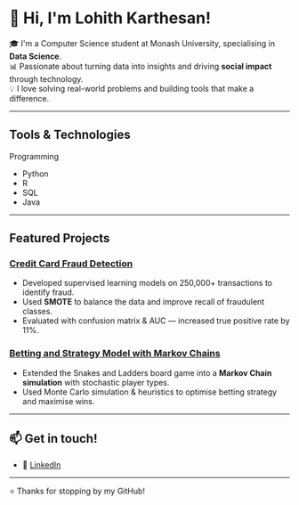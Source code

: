# 👋 Hi, I'm Lohith Karthesan!

🎓 I'm a Computer Science student at Monash University, specialising in **Data Science**.  
📊 Passionate about turning data into insights and driving **social impact** through technology.  
💡 I love solving real-world problems and building tools that make a difference.

---

## Tools & Technologies

Programming
- Python
- R
- SQL
- Java

---

## Featured Projects

### [Credit Card Fraud Detection](https://github.com/loh-0/Credit-Card-Fraud-Detection)
- Developed supervised learning models on 250,000+ transactions to identify fraud.
- Used **SMOTE** to balance the data and improve recall of fraudulent classes.
- Evaluated with confusion matrix & AUC — increased true positive rate by 11%.

### [Betting and Strategy Model with Markov Chains](https://github.com/loh-0/Markov-Chain-Based-Betting-and-Strategy)
- Extended the Snakes and Ladders board game into a **Markov Chain simulation** with stochastic player types.
- Used Monte Carlo simulation & heuristics to optimise betting strategy and maximise wins.

---

## 📫 Get in touch!
- 💼 [LinkedIn](https://www.linkedin.com/in/lohith-karthesan/)  

---

⭐ Thanks for stopping by my GitHub!
